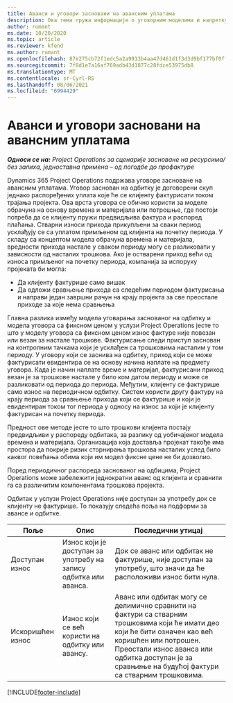 ```yaml
---
title: Аванси и уговори засновани на авансним уплатама
description: Ова тема пружа информације о уговорним моделима и напретку заснованим на одбитку у услузи Project Operations.
author: rumant
ms.date: 10/20/2020
ms.topic: article
ms.reviewer: kfend
ms.author: rumant
ms.openlocfilehash: 87e275cb72f1edc5a2a9913b4aa47d461d1f3d3d9bf177bf0ffba8b463f4ce01
ms.sourcegitcommit: 7f8d1e7a16af769adb43d1877c28fdce53975db8
ms.translationtype: MT
ms.contentlocale: sr-Cyrl-RS
ms.lasthandoff: 08/06/2021
ms.locfileid: "6994429"
---
```

# <a name="advances-and-retainer-based-contracts"></a>Аванси и уговори засновани на авансним уплатама


_**Односи се на:** Project Operations за сценарије засноване на ресурсима/без залиха, једноставна примена – од погодбе до профактуре_

Dynamics 365 Project Operations подржава уговоре засноване на авансним уплатама. Уговор заснован на одбитку је договорени скуп једнако распоређених уплата које ће се клијенту фактурисати током трајања пројекта. Ова врста уговора се обично користи за моделе обрачуна на основу времена и материјала или потрошње, где постоји потреба да се клијенту пружи предвидљива фактура и распоред плаћања. Стварни износи прихода прикупљени за сваки период усклађују се са уплатом примљеном од клијента на почетку периода. У складу са концептом модела обрачуна времена и материјала, вредности прихода настале у сваком периоду могу се разликовати у зависности од насталих трошкова. Ако је остварени приход већи од износа примљеног на почетку периода, компанија за испоруку пројеката би могла:

- Да клијенту фактурише само вишак 
- Да одложи сравњење прихода са следећим периодом фактурисања и направи један завршни рачун на крају пројекта за све преостале приходе за које нема сравњења

Главна разлика између модела уговарања заснованог на одбитку и модела уговора са фиксном ценом у услузи Project Operations јесте то што у моделу уговора са фиксном ценом износ фактуре није повезан или везан за настале трошкове. Фактурисање следи приступ заснован на контролним тачкама који је усклађен са трошковима насталим у том периоду. У уговору који се заснива на одбитку, приход који се може фактурисати евидентира се на основу начина наплате на предмету уговора. Када је начин наплате време и материјал, фактурисани приход везан је за трошкове настале у било ком датом периоду и може се разликовати од периода до периода. Међутим, клијенту се фактурише само износ на периодичном одбитку. Систем користи другу фактуру на крају периода за сравњење прихода који се фактурише и који је евидентиран током тог периода у односу на износ за који је клијенту фактурисан на почетку периода.

Предност ове методе јесте то што трошкови клијента постају предвидљиви у распореду одбитака, за разлику од уобичајеног модела времена и материјала. Организација која доставља пројекат такође има простора да покрије ризик сторнирања трошкова насталих услед било каквог повећања обима који им модел фиксне цене не би дозволио.

Поред периодичног распореда заснованог на одбицима, Project Operations може забележити једнократни аванс од клијента и сравнити га са различитим компонентама трошкова пројекта.

Одбитак у услузи Project Operations није доступан за употребу док се клијенту не фактурише. То показују следећа поља на подформи за авансе и одбитке.

| Поље | Опис | Последични утицај |
| --- | --- | --- |
| Доступан износ | Износ који је доступан за употребу на запису одбитка или аванса. | Док се аванс или одбитак не фактурише, није доступан за употребу, што значи да ће расположиви износ бити нула. |
| Искоришћен износ | Износ који се већ користи на одбитку или авансу. | Аванс или одбитак могу се делимично сравнити на фактури са стварним трошковима који ће имати део који ће бити означен као већ коришћен или потрошен. Преостали износ аванса или одбитка доступан је за сравњење на будућој фактури са стварним трошковима. |


[!INCLUDE[footer-include](../../includes/footer-banner.md)]